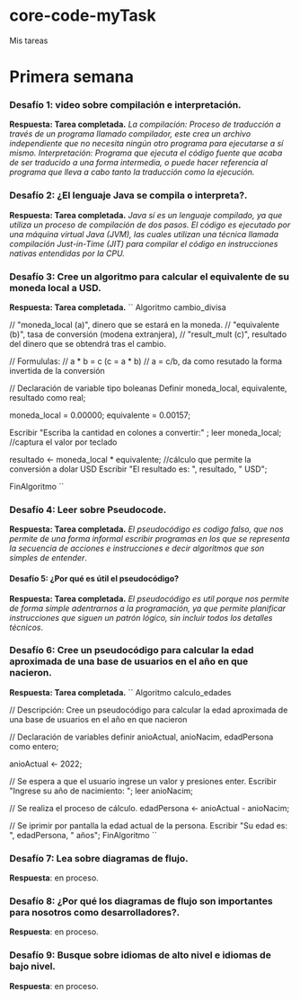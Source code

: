 # core-code-myTask
 Mis tareas 
 
# Primera semana

### Desafío 1: video sobre compilación e interpretación.
   **Respuesta: Tarea completada.**
   *La compilación: Proceso de traducción a través de un programa llamado compilador, este crea un archivo independiente que no necesita ningún otro programa para ejecutarse a sí mismo. 
   Interpretación: Programa que ejecuta el código fuente que acaba de ser traducido a una forma intermedia, o puede hacer referencia al programa que lleva a cabo tanto la traducción como la ejecución.*
            
### Desafío 2: ¿El lenguaje Java se compila o interpreta?.
   **Respuesta: Tarea completada.**
  *Java sí es un lenguaje compilado, ya que utiliza un proceso de compilación de dos pasos. El código es ejecutado por una máquina virtual Java (JVM), las cuales utilizan una técnica llamada compilación Just-in-Time (JIT) para compilar el código en instrucciones nativas entendidas por la CPU.*
           
###  Desafío 3: Cree un algoritmo para calcular el equivalente de su moneda local a USD.
   **Respuesta: Tarea completada.**
   ``
   Algoritmo cambio_divisa

   // "moneda_local (a)", dinero que se estará en la moneda.
   // "equivalente (b)", tasa de conversión (modena extranjera), 
   // "result_mult (c)", resultado del dinero que se obtendrá tras el cambio. 

   // Formululas:
   // a * b = c (c = a * b)
   // a = c/b, da como resutado la forma invertida de la conversión

   // Declaración de variable tipo boleanas
   Definir moneda_local, equivalente, resultado como real;

   moneda_local = 0.00000;
   equivalente = 0.00157;

   Escribir "Escriba la cantidad en colones a convertir:" ;
   leer moneda_local; //captura el valor por teclado 

   resultado <- moneda_local * equivalente; //cálculo que permite la conversión a dolar USD
   Escribir "El resultado es: ", resultado, " USD";

   FinAlgoritmo
   ``

### Desafío 4: Leer sobre Pseudocode.
   **Respuesta: Tarea completada.**
   *El pseudocódigo es codigo falso, que nos permite de una forma informal escribir programas en los que se representa la secuencia de acciones e instrucciones e decir algoritmos que son simples de entender*.
           
#### Desafío 5: ¿Por qué es útil el pseudocódigo?
   **Respuesta: Tarea completada.**
   *El pseudocódigo es util porque nos permite de forma simple adentrarnos a la programación, ya que permite planificar instrucciones que siguen un patrón lógico, sin incluir todos los detalles técnicos*.

### Desafío 6: Cree un pseudocódigo para calcular la edad aproximada de una base de usuarios en el año en que nacieron. 
   **Respuesta: Tarea completada.**
   ``
   Algoritmo calculo_edades

   // Descripción: Cree un pseudocódigo para calcular la edad aproximada de una base de usuarios en el año en que nacieron 

   // Declaración de variables
   definir anioActual, anioNacim, edadPersona como entero;

   anioActual <- 2022;

   // Se espera a que el usuario ingrese un valor y presiones enter.
   Escribir "Ingrese su año de nacimiento: ";
   leer anioNacim;

   // Se realiza el proceso de cálculo.
   edadPersona <- anioActual - anioNacim;

   // Se iprimir por pantalla la edad actual de la persona.
   Escribir "Su edad es: ", edadPersona, " años";
   FinAlgoritmo
   ``
          
### Desafío 7: Lea sobre diagramas de flujo.
   **Respuesta**: en proceso.

### Desafío 8: ¿Por qué los diagramas de flujo son importantes para nosotros como desarrolladores?.
   **Respuesta**: en proceso.

### Desafío 9: Busque sobre idiomas de alto nivel e idiomas de bajo nivel.
   **Respuesta**: en proceso.
